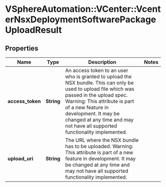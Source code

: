 # VSphereAutomation::VCenter::VcenterNsxDeploymentSoftwarePackageUploadResult

## Properties
Name | Type | Description | Notes
------------ | ------------- | ------------- | -------------
**access_token** | **String** | An access token to an user who is granted to upload the NSX bundle. This can only be used to upload file which was passed in the upload spec. Warning: This attribute is part of a new feature in development. It may be changed at any time and may not have all supported functionality implemented. | 
**upload_uri** | **String** | The URL where the NSX bundle has to be uploaded. Warning: This attribute is part of a new feature in development. It may be changed at any time and may not have all supported functionality implemented. | 


